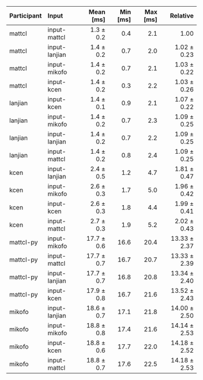 | Participant | Input | Mean [ms] | Min [ms] | Max [ms] | Relative |
|:---|:---|---:|---:|---:|---:|
| mattcl | input-mattcl | 1.3 ± 0.2 | 0.4 | 2.1 | 1.00 |
| mattcl | input-lanjian | 1.4 ± 0.2 | 0.7 | 2.0 | 1.02 ± 0.23 |
| mattcl | input-mikofo | 1.4 ± 0.2 | 0.7 | 2.1 | 1.03 ± 0.22 |
| mattcl | input-kcen | 1.4 ± 0.2 | 0.3 | 2.2 | 1.03 ± 0.26 |
| lanjian | input-kcen | 1.4 ± 0.1 | 0.9 | 2.1 | 1.07 ± 0.22 |
| lanjian | input-mikofo | 1.4 ± 0.2 | 0.7 | 2.3 | 1.09 ± 0.25 |
| lanjian | input-lanjian | 1.4 ± 0.2 | 0.7 | 2.2 | 1.09 ± 0.25 |
| lanjian | input-mattcl | 1.4 ± 0.2 | 0.8 | 2.4 | 1.09 ± 0.25 |
| kcen | input-lanjian | 2.4 ± 0.5 | 1.2 | 4.7 | 1.81 ± 0.47 |
| kcen | input-mikofo | 2.6 ± 0.3 | 1.7 | 5.0 | 1.96 ± 0.42 |
| kcen | input-kcen | 2.6 ± 0.3 | 1.8 | 4.4 | 1.99 ± 0.41 |
| kcen | input-mattcl | 2.7 ± 0.3 | 1.9 | 5.2 | 2.02 ± 0.43 |
| mattcl-py | input-mikofo | 17.7 ± 0.6 | 16.6 | 20.4 | 13.33 ± 2.37 |
| mattcl-py | input-mattcl | 17.7 ± 0.7 | 16.7 | 20.7 | 13.33 ± 2.39 |
| mattcl-py | input-lanjian | 17.7 ± 0.7 | 16.8 | 20.8 | 13.34 ± 2.40 |
| mattcl-py | input-kcen | 17.9 ± 0.8 | 16.7 | 21.6 | 13.52 ± 2.43 |
| mikofo | input-lanjian | 18.6 ± 0.7 | 17.1 | 21.8 | 14.00 ± 2.50 |
| mikofo | input-mikofo | 18.8 ± 0.8 | 17.4 | 21.6 | 14.14 ± 2.53 |
| mikofo | input-kcen | 18.8 ± 0.6 | 17.7 | 22.0 | 14.18 ± 2.52 |
| mikofo | input-mattcl | 18.8 ± 0.7 | 17.6 | 22.5 | 14.18 ± 2.53 |
